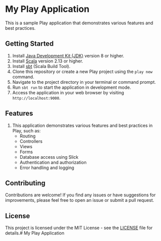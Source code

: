# My Play Application

This is a sample Play application that demonstrates various features and best practices.

## Getting Started

1. Install [Java Development Kit (JDK)](https://www.oracle.com/java/technologies/javase-downloads.html) version 8 or higher.
2. Install [Scala](https://www.scala-lang.org/download/) version 2.13 or higher.
3. Install [sbt](https://www.scala-sbt.org/download.html) (Scala Build Tool).
4. Clone this repository or create a new Play project using the `play new` command.
5. Navigate to the project directory in your terminal or command prompt.
6. Run `sbt run` to start the application in development mode.
7. Access the application in your web browser by visiting `http://localhost:9000`.

## Features

1. This application demonstrates various features and best practices in Play, such as:
   - Routing
   - Controllers
   - Views
   - Forms
   - Database access using Slick
   - Authentication and authorization
   - Error handling and logging

## Contributing

Contributions are welcome! If you find any issues or have suggestions for improvements, please feel free to open an issue or submit a pull request.

## License

This project is licensed under the MIT License - see the [LICENSE](LICENSE) file for details.# My Play Application
